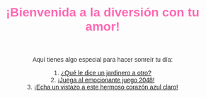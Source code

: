 <!DOCTYPE html>
<html lang="es">
<head>
    <meta charset="UTF-8">
    <meta name="viewport" content="width=device-width, initial-scale=1.0">
    <title>¡Diviértete con Tu Amor!</title>
    <style>
        body {
            font-family: Arial, sans-serif;
            text-align: center;
        }
        h1 {
            color: #FF69B4;
        }
        p {
            color: #333;
        }
        #diversion {
            margin-top: 50px;
        }
    </style>
    <script>
        function mostrarRespuesta() {
            var respuesta = document.getElementById("respuesta");
            respuesta.innerHTML = "¡Estamos en las mismas hojas!";
            // Devolver false para evitar que el navegador siga el enlace
            return false;
        }
    </script>
</head>
<body>
    <h1>¡Bienvenida a la diversión con tu amor!</h1>
    <div id="diversion">
        <p>Aquí tienes algo especial para hacer sonreír tu día:</p>
        <p>1. <a href="#" onclick="mostrarRespuesta()">¿Qué le dice un jardinero a otro?</a> <br> 2. <a href="https://www.minijuegos.com/juego/2048">¡Juega al emocionante juego 2048!</a> <br> 3. <a href="https://emojipedia.org/es/coraz%C3%B3n-azul-claro">¡Echa un vistazo a este hermoso corazón azul claro!</a></p>
        <p id="respuesta"></p>
    </div>
</body>
</html>
